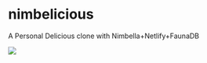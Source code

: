 # nimbelicious

A Personal Delicious clone with Nimbella+Netlify+FaunaDB

<a href="https://app.netlify.com/start/deploy?repository=https://github.com/openwhisk-blog/nimbelicious&stack=fauna&stack=nimbella"><img src="https://www.netlify.com/img/deploy/button.svg"></a>

